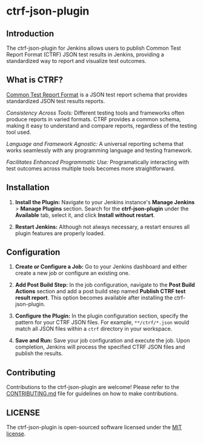 # ctrf-json-plugin

## Introduction

The ctrf-json-plugin for Jenkins allows users to publish Common Test Report Format (CTRF) JSON test results in Jenkins, providing a standardized way to report and visualize test outcomes.

## What is CTRF?

[Common Test Report Format](https://ctrf.io) is a JSON test report schema that provides standardized JSON test results reports.

*Consistency Across Tools:* Different testing tools and frameworks often produce reports in varied formats. CTRF provides a common schema, making it easy to understand and compare reports, regardless of the testing tool used.

*Language and Framework Agnostic:* A universal reporting schema that works seamlessly with any programming language and testing framework.

*Facilitates Enhanced Programmatic Use:* Programatically interacting with test outcomes across multiple tools becomes more straightforward.

## Installation

1. **Install the Plugin:** Navigate to your Jenkins instance's **Manage Jenkins** > **Manage Plugins** section. Search for the **ctrf-json-plugin** under the **Available** tab, select it, and click **Install without restart**.

2. **Restart Jenkins:** Although not always necessary, a restart ensures all plugin features are properly loaded.

## Configuration

1. **Create or Configure a Job:** Go to your Jenkins dashboard and either create a new job or configure an existing one.

2. **Add Post Build Step:** In the job configuration, navigate to the **Post Build Actions** section and add a post build step named **Publish CTRF test result report**. This option becomes available after installing the ctrf-json-plugin.

3. **Configure the Plugin:** In the plugin configuration section, specify the pattern for your CTRF JSON files. For example, `**/ctrf/*.json` would match all JSON files within a `ctrf` directory in your workspace.

4. **Save and Run:** Save your job configuration and execute the job. Upon completion, Jenkins will process the specified CTRF JSON files and publish the results.

## Contributing

Contributions to the ctrf-json-plugin are welcome! Please refer to the [CONTRIBUTING.md](CONTRIBUTING.md) file for guidelines on how to make contributions.

## LICENSE

The ctrf-json-plugin is open-sourced software licensed under the [MIT license](LICENSE.md).
